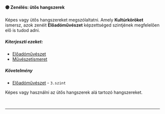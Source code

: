 #### 🟣 Zenélés: ütős hangszerek

Képes vagy ütős hangszereket megszólaltatni. Amely **Kultúrköröket** ismersz, azok zenéit **Előadóművészet** képzettséged szintjének megfelelően elő is tudod adni.

##### Kiterjeszti ezeket:
- [Előadóművészet](../kepzettsegek/eloadomuveszet.md)
- [Művészetismeret](../kepzettsegek/muveszetismeret.md)

##### Követelmény
- [Előadóművészet](../kepzettsegek/eloadomuveszet.md) - `3.szint`

Képes vagy használni az ütős hangszerek alá tartozó hangszereket.

<br />

---
